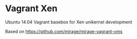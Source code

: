 # Vagrant Xen

Ubuntu 14.04 Vagrant basebox for Xen unikernel development

Based on <https://github.com/mirage/mirage-vagrant-vms>
